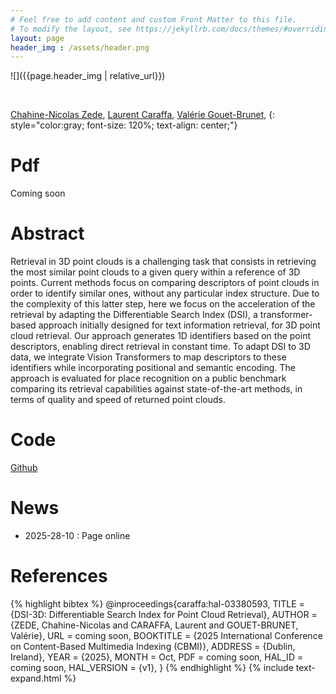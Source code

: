 ```yaml
---
# Feel free to add content and custom Front Matter to this file.
# To modify the layout, see https://jekyllrb.com/docs/themes/#overriding-theme-defaults
layout: page
header_img : /assets/header.png
---
```



![]({{page.header_img | relative_url}})

<br/>

[Chahine-Nicolas Zede](https://www.umr-lastig.fr/Chahine-Nicolas-Zede/),
[Laurent Caraffa](https://www.umr-lastig.fr/laurent-caraffa/),
[Valérie Gouet-Brunet](https://www.umr-lastig.fr/vgouet/),
{: style="color:gray; font-size: 120%; text-align: center;"}

# Pdf
Coming soon

# Abstract
Retrieval in 3D point clouds is a challenging task that consists in retrieving the most similar point clouds to a given query within a reference of 3D points. Current methods focus on comparing descriptors of point clouds in order to identify similar ones, without any particular index structure. Due to the complexity of this latter step, here we focus on the acceleration of the retrieval by adapting the Differentiable Search Index (DSI), a transformer-based approach initially designed for text information retrieval, for 3D point cloud retrieval. Our approach generates 1D identifiers based on the point descriptors, enabling direct retrieval in constant time. To adapt DSI to 3D data, we integrate Vision Transformers to map descriptors to these identifiers while incorporating positional and semantic encoding. The approach is evaluated for place recognition on a public benchmark comparing its retrieval capabilities against state-of-the-art methods, in terms of quality and speed of returned point clouds.

# Code
[Github](https://github.com/Chahine-Nicolas/DSI-3D)

# News
 - 2025-28-10 : Page online

# References

{% highlight bibtex %}
@inproceedings{caraffa:hal-03380593,
  TITLE = {DSI-3D: Differentiable Search Index for Point Cloud Retrieval},
  AUTHOR = {ZEDE, Chahine-Nicolas and CARAFFA, Laurent and GOUET-BRUNET, Valérie},
  URL = coming soon,
  BOOKTITLE = {2025 International Conference on Content-Based Multimedia Indexing (CBMI)},
  ADDRESS = {Dublin, Ireland},
  YEAR = {2025},
  MONTH = Oct,
  PDF = coming soon,
  HAL_ID = coming soon,
  HAL_VERSION = {v1},
}
{% endhighlight %}
{% include text-expand.html %}

